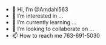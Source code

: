 - 👋 Hi, I’m @Amdahl563
- 👀 I’m interested in ...
- 🌱 I’m currently learning ...
- 💞️ I’m looking to collaborate on ...
- 📫 How to reach me 763-691-5030 

<!---
Amdahl563/Amdahl563 is a ✨ special ✨ repository because its `README.md` (this file) appears on your GitHub profile.
You can click the Preview link to take a look at your changes.
--->
